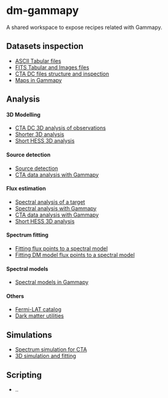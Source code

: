 # dm-gammapy

A shared workspace to expose recipes related with Gammapy.

Datasets inspection
-------------------
* [ASCII Tabular files](./notebooks/ASCII.ipynb)
* [FITS Tabular and Images files](./notebooks/FITS.ipynb)
* [CTA DC files structure and inspection](https://docs.gammapy.org/0.8/notebooks/cta_1dc_introduction.html)
* [Maps in Gammapy](https://docs.gammapy.org/0.8/notebooks/intro_maps.html)

Analysis
--------
#### 3D Modelling
* [CTA DC 3D analysis of observations](https://github.com/gammapy/gammapy-extra/blob/master/analyses/cta_1dc_gc_3d.ipynb)
* [Shorter 3D analysis](https://docs.gammapy.org/0.8/notebooks/analysis_3d.html)
* [Short HESS 3D analysis](https://docs.gammapy.org/0.8/notebooks/hess.html)

#### Source detection
* [Source detection](https://docs.gammapy.org/0.8/notebooks/detect_ts.html)
* [CTA data analysis with Gammapy](https://docs.gammapy.org/0.8/notebooks/cta_data_analysis.html)

#### Flux estimation
* [Spectral analysis of a target](./notebooks/TargetSpectrumFlux.ipynb)
* [Spectral analysis with Gammapy](https://docs.gammapy.org/0.8/notebooks/spectrum_analysis.html)
* [CTA data analysis with Gammapy](https://docs.gammapy.org/0.8/notebooks/cta_data_analysis.html)
* [Short HESS 3D analysis](https://docs.gammapy.org/0.8/notebooks/hess.html)

#### Spectrum fitting
* [Fitting flux points to a spectral model](https://docs.gammapy.org/0.8/notebooks/sed_fitting_gammacat_fermi.html)
* [Fitting DM model flux points to a spectral model](./notebooks/FittingSpectralPoints.ipynb)

#### Spectral models
* [Spectral models in Gammapy](https://docs.gammapy.org/0.8/notebooks/spectrum_models.html)

#### Others
* [Fermi-LAT catalog](https://docs.gammapy.org/0.8/notebooks/fermi_lat.html)
* [Dark matter utilities](https://docs.gammapy.org/0.8/notebooks/astro_dark_matter.html)

Simulations
-----------
* [Spectrum simulation for CTA](https://docs.gammapy.org/0.8/notebooks/spectrum_simulation_cta.html)
* [3D simulation and fitting](https://docs.gammapy.org/0.8/notebooks/simulate_3d.html)


Scripting
---------
* ..
